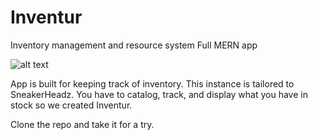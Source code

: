 # Inventur
Inventory management and resource system Full MERN app

![alt text](https://github.com/rockymia50/Inventur2/blob/master/P-IM.png?raw=true "Star Wars RPG") 


App is built for keeping track of inventory. This instance is tailored to SneakerHeadz. You have to catalog, track, and display what you have in stock so we created Inventur.

Clone the repo and take it for a try.
